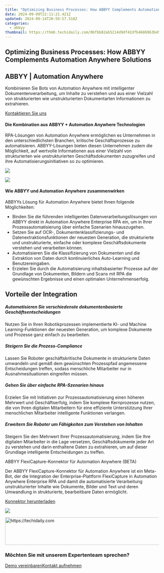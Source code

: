```yaml
---
title: "Optimizing Business Processes: How ABBYY Complements Automation Anywhere Solutions"
date: 2024-09-09T22:11:21.421Z
updated: 2024-09-14T20:59:57.518Z
categories:
  - abbyy
thumbnail: https://thmb.techidaily.com/0bfbb82ab5214d9df42dfb4686963b4575f40401ca2b8aa427adfd091e8a1d2a.jpg
---
```


## Optimizing Business Processes: How ABBYY Complements Automation Anywhere Solutions

## 

## ABBYY | Automation Anywhere 

Kombinieren Sie Bots von Automation Anywhere mit intelligenter Dokumentenverarbeitung, um Inhalte zu verstehen und aus einer Vielzahl von strukturierten wie unstrukturierten Dokumentarten Informationen zu extrahieren.

[Kontaktieren Sie uns](https://tools.techidaily.com/abbyy/products/)

#### Die Kombination aus ABBYY + Automation Anywhere Technologien 

RPA-Lösungen von Automation Anywhere ermöglichen es Unternehmen in den unterschiedlichsten Branchen, kritische Geschäftsprozesse zu automatisieren. ABBYY-Lösungen bieten diesen Unternehmen zudem die Möglichkeit, auf wertvolle Informationen aus einer Vielzahl von strukturierten wie unstrukturierten Geschäftsdokumenten zuzugreifen und ihre Automatisierungsinitiativen so zu optimieren.

![](https://content.abbyy.com/-/media/project/abbyy/abbyy/solutions/digital-onboarding/overview-image.jpg?h=716&iar=0&w=1272)

![](https://content.abbyy.com/-/media/project/abbyy/abbyy/solutions/digital-document-archiving/drawer-image.jpg?h=392&iar=0&w=696)

#### Wie ABBYY und Automation Anywhere zusammenwirken

ABBYYs Lösung für Automation Anywhere bietet Ihnen folgende Möglichkeiten: 

* Binden Sie die führenden intelligenten Datenverarbeitungslösungen von ABBYY direkt in Automation Anywhere Enterprise RPA ein, um in Ihrer Prozessautomatisierung über einfache Szenarien hinauszugehen.
* Setzen Sie auf OCR-, Dokumentenklassifizierungs- und Datenextraktionsfunktionen der neuesten Generation, die strukturierte und unstrukturierte, einfache oder komplexe Geschäftsdokumente verstehen und verarbeiten können.
* Automatisieren Sie die Klassifizierung von Dokumenten und die Extraktion von Daten durch kontinuierliches Auto-Learning und Benutzereingaben.
* Erzielen Sie durch die Automatisierung inhaltsbasierter Prozesse auf der Grundlage von Dokumenten, Bildern und Scans mit RPA die gewünschten Ergebnisse und einen optimalen Unternehmenserfolg.

## Vorteile der Integration

##### Automatisieren Sie verschiedenste dokumentenbasier­te Geschäftsentschei­dungen 

Nutzen Sie in Ihren Robotikprozessen implementierte KI- und Machine Learning-Funktionen der neuesten Generation, um komplexe Dokumente und Prozesse ganz einfach zu bearbeiten.

##### Steigern Sie die Prozess-Compliance 

Lassen Sie Roboter geschäftskritische Dokumente in strukturierte Daten umwandeln und gemäß dem gewünschten Prozesspfad angemessene Entscheidungen treffen, sodass menschliche Mitarbeiter nur in Ausnahmesituationen eingreifen müssen.

##### Gehen Sie über einfache RPA-Szenarien hinaus 

Erzielen Sie mit Initiativen zur Prozessautomatisierung einen höheren Mehrwert und Geschäftserfolg, indem Sie komplexe Kernprozesse nutzen, die von Ihren digitalen Mitarbeitern für eine effiziente Unterstützung Ihrer menschlichen Mitarbeiter intelligente Funktionen verlangen.

##### Erweitern Sie Roboter um Fähigkeiten zum Verstehen von Inhalten 

Steigern Sie den Mehrwert Ihrer Prozessautomatisierung, indem Sie Ihre digitalen Mitarbeiter in die Lage versetzen, Geschäftsdokumente jeder Art zu verstehen und darin enthaltene Daten zu extrahieren, um auf dieser Grundlage intelligente Entscheidungen zu treffen. 

ABBYY FlexiCapture-Konnektor für Automation Anywhere (BETA) 

Der ABBYY FlexiCapture-Konnektor für Automation Anywhere ist ein Meta-Bot, der die Integration der Enterprise-Plattform FlexiCapture in Automation Anywhere Enterprise RPA und damit die automatisierte Verarbeitung unstrukturierter Inhalte wie Dokumente, Bilder und Text und deren Umwandlung in strukturierte, bearbeitbare Daten ermöglicht.

[Konnektor herunterladen](https://tools.techidaily.com/abbyy/products/)

![](https://content.abbyy.com/-/media/feature/basecomponents/clients/automationanywhere_logo_rev_120px.png?h=44&iar=0&w=120)

<!-- affiliate ads begin -->
<a href="https://ephamedtechinc.pxf.io/c/5597632/2123509/26400" target="_top" id="2123509">
  <img src="//a.impactradius-go.com/display-ad/26400-2123509" border="0" alt="https://techidaily.com" width="728" height="90"/>
</a>
<img height="0" width="0" src="https://ephamedtechinc.pxf.io/i/5597632/2123509/26400" style="position:absolute;visibility:hidden;" border="0" />
<!-- affiliate ads end -->

### Möchten Sie mit unserem Expertenteam sprechen?

[Demo vereinbaren](https://tools.techidaily.com/abbyy/products/)[Kontakt aufnehmen](https://tools.techidaily.com/abbyy/products/)

<ins class="adsbygoogle"
     style="display:block"
     data-ad-format="autorelaxed"
     data-ad-client="ca-pub-7571918770474297"
     data-ad-slot="1223367746"></ins>

<ins class="adsbygoogle"
     style="display:block"
     data-ad-client="ca-pub-7571918770474297"
     data-ad-slot="8358498916"
     data-ad-format="auto"
     data-full-width-responsive="true"></ins>



